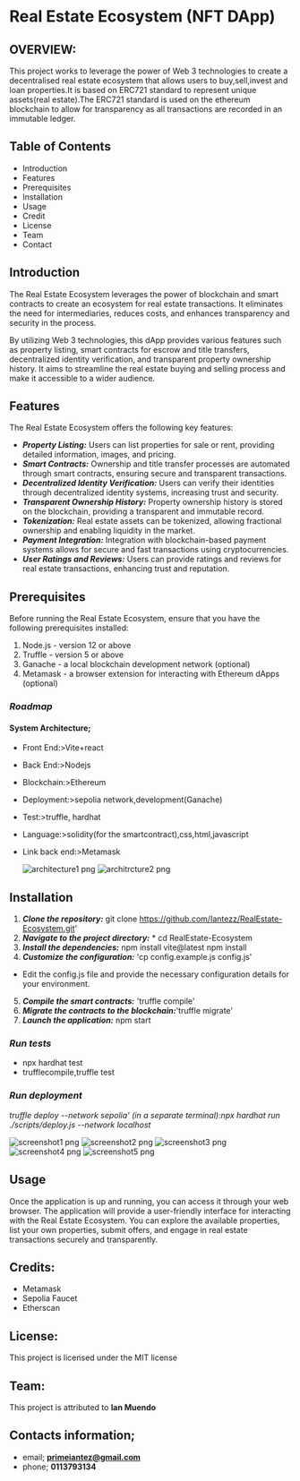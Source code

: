 # Real Estate Ecosystem (NFT DApp)

## OVERVIEW: 
 This project  works to leverage the power of Web 3 technologies to create a decentralised real estate ecosystem that allows users to buy,sell,invest and loan properties.It is based on ERC721 standard to represent unique assets(real estate).The ERC721 standard is used on the ethereum blockchain to allow for transparency as all transactions are recorded in an immutable ledger.
## Table of Contents
* Introduction
* Features
* Prerequisites
* Installation
* Usage
* Credit
* License
* Team
* Contact




## Introduction
The Real Estate Ecosystem leverages the power of blockchain and smart contracts to create an ecosystem for real estate transactions. It eliminates the need for intermediaries, reduces costs, and enhances transparency and security in the process.

By utilizing Web 3 technologies, this dApp provides various features such as property listing, smart contracts for escrow and title transfers, decentralized identity verification, and transparent property ownership history. It aims to streamline the real estate buying and selling process and make it accessible to a wider audience.

## Features
The Real Estate Ecosystem offers the following key features:

* ***Property Listing:*** Users can list properties for sale or rent, providing detailed information, images, and pricing.
* ***Smart Contracts:*** Ownership and title transfer processes are automated through smart contracts, ensuring secure and transparent transactions.
* ***Decentralized Identity Verification:*** Users can verify their identities through decentralized identity systems, increasing trust and security.
* ***Transparent Ownership History:*** Property ownership history is stored on the blockchain, providing a transparent and immutable record.
* ***Tokenization:*** Real estate assets can be tokenized, allowing fractional ownership and enabling liquidity in the market.
* ***Payment Integration:*** Integration with blockchain-based payment systems allows for secure and fast transactions using cryptocurrencies.
* ***User Ratings and Reviews:*** Users can provide ratings and reviews for real estate transactions, enhancing trust and reputation.

## Prerequisites
Before running the Real Estate Ecosystem, ensure that you have the following prerequisites installed:

1. Node.js - version 12 or above
2. Truffle - version 5 or above
3. Ganache - a local blockchain development network (optional)
4. Metamask - a browser extension for interacting with Ethereum dApps (optional)


### *Roadmap*
#### System Architecture;
* Front End:>Vite+react
* Back End:>Nodejs
* Blockchain:>Ethereum
* Deployment:>sepolia network,development(Ganache)
* Test:>truffle, hardhat
* Language:>solidity(for the smartcontract),css,html,javascript
* Link back end:>Metamask


    ![architecture1 png](https://github.com/Iantezz/RealEstate-Ecosystem/assets/121291003/dcb9185c-e36d-4dcd-a5b9-8804cedb6bb3)
    ![architrcture2 png](https://github.com/Iantezz/RealEstate-Ecosystem/assets/121291003/a1906246-ce0d-4e70-8978-0dd63877df4b)

       
## Installation
1. ***Clone the repository:*** git clone  https://github.com/Iantezz/RealEstate-Ecosystem.git'
2. ***Navigate to the project directory:*** * cd RealEstate-Ecosystem
3. ***Install the dependencies:*** npm install vite@latest npm install
4. ***Customize the configuration:*** 'cp config.example.js config.js' 
- Edit the config.js file and provide the necessary configuration details for your environment.
5. ***Compile the smart contracts:*** 'truffle compile'
6. ***Migrate the contracts to the blockchain:***'truffle migrate'
7. ***Launch the application:*** npm start


  


### *Run tests*
* npx hardhat test
* trufflecompile,truffle test

### *Run deployment*
 *truffle deploy --network sepolia'*
 *(in a separate terminal):npx hardhat run ./scripts/deploy.js --network localhost*
       
![screenshot1 png](https://github.com/Iantezz/RealEstate-Ecosystem/assets/121291003/092680c0-5f15-4943-8110-0802e21d63be)
![screenshot2 png](https://github.com/Iantezz/RealEstate-Ecosystem/assets/121291003/d486142c-51a2-4bfb-9cb2-3366b06e398a)
![screenshot3 png](https://github.com/Iantezz/RealEstate-Ecosystem/assets/121291003/e39e6817-ed8b-49b6-9f84-7d2b6790db3c)
![screenshot4 png](https://github.com/Iantezz/RealEstate-Ecosystem/assets/121291003/97db59d7-ee1a-47d1-85f3-a633a2e0eb29)
![screenshot5 png](https://github.com/Iantezz/RealEstate-Ecosystem/assets/121291003/b53056c5-84c8-46be-96ec-491c7994d1e4)

## Usage
Once the application is up and running, you can access it through your web browser. The application will provide a user-friendly interface for interacting with the Real Estate Ecosystem. You can explore the available properties, list your own properties, submit offers, and engage in real estate transactions securely and transparently.      


## Credits:
* Metamask
* Sepolia Faucet
* Etherscan

## License:
This project is licensed under the MIT license
## Team:
This project is attributed to **Ian Muendo**
## Contacts information;
* email; **primeiantez@gmail.com**
* phone; **0113793134**